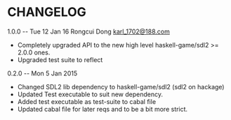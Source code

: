 CHANGELOG
=========

1.0.0 -- Tue 12 Jan 16 Rongcui Dong <karl_1702@188.com>
* Completely upgraded API to the new high level haskell-game/sdl2 >=
  2.0.0 ones.
* Upgraded test suite to reflect

0.2.0 -- Mon 5 Jan 2015
* Changed SDL2 lib dependency to haskell-game/sdl2 (sdl2 on hackage)
* Updated Test executable to suit new dependency.
* Added test executable as test-suite to cabal file
* Updated cabal file for later reqs and to be a bit more strict.
